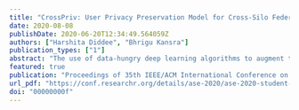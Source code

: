 ```yaml
---
title: "CrossPriv: User Privacy Preservation Model for Cross-Silo Federated Software"
date: 2020-08-08
publishDate: 2020-06-20T12:34:49.564059Z
authors: ["Harshita Diddee", "Bhrigu Kansra"]
publication_types: ["1"]
abstract: "The use of data-hungry deep learning algorithms to augment the performance of cloud-deployed software services calls for the constant relaying of private user data over a network that is susceptible to attack from malicious agents and also limits the extent to which data can be collated in a central repository to train centralized machine learning models. To encourage anonymized and decentralized training of models in such scenarios, We propose CrossPriv, a user-privacy sensitive model that enlists the characteristics of cross-silo federated software deployed across the clients participating in the cross-silo FL learning setup. We simulate the efficacy of the model by demonstrating the training of a deep learning model that can detect Pneumonia using X-Rays using training data hosted at two completely different silos, without sharing their raw data. We specify the client and server-side features of the deployed service whilst clearly defining the pipeline of cross-silo federated learning architecture."
featured: true
publication: "Proceedings of 35th IEEE/ACM International Conference on Automated Software Engineering"
url_pdf: "https://conf.researchr.org/details/ase-2020/ase-2020-student-research-competition/1/CrossPriv-User-Privacy-Preservation-Model-for-Cross-Silo-Federated-Software"
doi: "00000000f"
---
```


